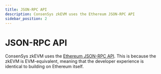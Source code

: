 ```yaml
---
title: JSON-RPC API
description: ConsenSys zkEVM uses the Ethereum JSON-RPC API
sidebar_position: 2
---
```


# JSON-RPC API

ConsenSys zkEVM uses the [Ethereum JSON-RPC API](https://eth.wiki/json-rpc/API). This is because the zkEVM is EVM-equivalent, meaning that the developer experience is identical to building on Ethereum itself.

